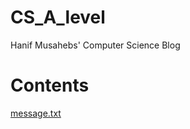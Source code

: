 # CS_A_level
Hanif Musahebs' Computer Science Blog
# Contents 
[message.txt](https://github.com/Hanif-Musaheb/CS_A_level/files/7148119/message.txt)

